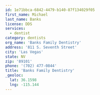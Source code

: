 ```yaml
---
id: 1e71bbca-6842-4479-b140-87f134029f05
first_name: Michael
last_name: Banks
license: DDS
services:
  - dentist
category: dentists
org_name: 'Banks Family Dentistry'
address: '811 S. Seventh Street'
city: 'Las Vegas'
state: NV
zip: '89101'
phone: '(702) 477-0844'
title: 'Banks Family Dentistry'
_geoloc:
  lat: 36.1598
  lng: -115.144
---
```

